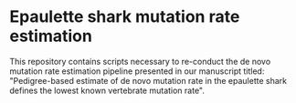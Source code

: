 # Epaulette shark mutation rate estimation

This repository contains scripts necessary to re-conduct the de novo mutation rate estimation pipeline presented in our manuscript titled: "Pedigree-based estimate of de novo mutation rate in the epaulette shark defines the lowest known vertebrate mutation rate".


